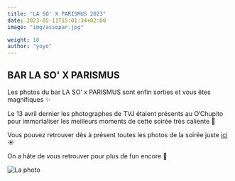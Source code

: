 ```yaml
---
title: "LA SO' X PARISMUS 2023"
date: 2023-05-11T15:01:34+02:00
image: "img/assopar.jpg"

weight: 10
author: "yoyo"
---
```


## BAR LA SO' X PARISMUS

Les photos du bar LA SO’ x PARISMUS sont enfin sorties et vous êtes magnifiques ✨

Le 13 avril dernier les photographes de TVJ étaient présents au O’Chupito pour immortaliser les meilleurs moments de cette soirée très caliente 💃

Vous pouvez retrouver dès à présent toutes les photos de la soirée juste [ici](https://www.facebook.com/media/set/?set=a.1142692033297608&type=3) ☀️

On a hâte de vous retrouver pour plus de fun encore 🥰

![La photo](/img/fotoasso.jpg)
